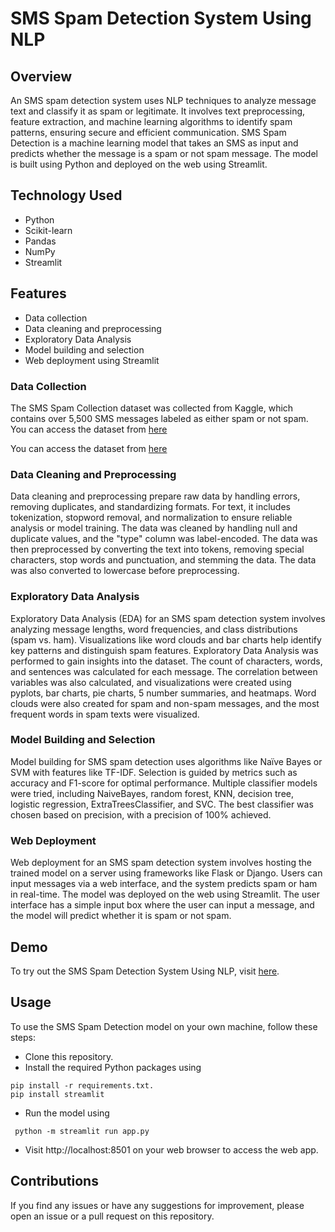 # SMS Spam Detection System Using NLP

## Overview
An SMS spam detection system uses NLP techniques to analyze message text and classify it as spam or legitimate. It involves text preprocessing, feature extraction, and machine learning algorithms to identify spam patterns, ensuring secure and efficient communication.
SMS Spam Detection is a machine learning model that takes an SMS as input and predicts whether the message is a spam or not spam message. The model is built using Python and deployed on the web using Streamlit.

## Technology Used
- Python
- Scikit-learn
- Pandas
- NumPy
- Streamlit

## Features
- Data collection
- Data cleaning and preprocessing
- Exploratory Data Analysis
- Model building and selection
- Web deployment using Streamlit

### Data Collection
The SMS Spam Collection dataset was collected from Kaggle, which contains over 5,500 SMS messages labeled as either spam or not spam.
You can access the dataset from [here](https://www.kaggle.com/datasets/uciml/sms-spam-collection-dataset)


You can access the dataset from [here](https://github.com/varalaxmigithubsadula/SMS-Spam-Detection-System-Using-NLP/blob/main/spam.csv)

### Data Cleaning and Preprocessing
Data cleaning and preprocessing prepare raw data by handling errors, removing duplicates, and standardizing formats. For text, it includes tokenization, stopword removal, and normalization to ensure reliable analysis or model training.
The data was cleaned by handling null and duplicate values, and the "type" column was label-encoded. The data was then preprocessed by converting the text into tokens, removing special characters, stop words and punctuation, and stemming the data. The data was also converted to lowercase before preprocessing.

### Exploratory Data Analysis
Exploratory Data Analysis (EDA) for an SMS spam detection system involves analyzing message lengths, word frequencies, and class distributions (spam vs. ham). Visualizations like word clouds and bar charts help identify key patterns and distinguish spam features.
Exploratory Data Analysis was performed to gain insights into the dataset. The count of characters, words, and sentences was calculated for each message. The correlation between variables was also calculated, and visualizations were created using pyplots, bar charts, pie charts, 5 number summaries, and heatmaps. Word clouds were also created for spam and non-spam messages, and the most frequent words in spam texts were visualized.

### Model Building and Selection
Model building for SMS spam detection uses algorithms like Naïve Bayes or SVM with features like TF-IDF. Selection is guided by metrics such as accuracy and F1-score for optimal performance.
Multiple classifier models were tried, including NaiveBayes, random forest, KNN, decision tree, logistic regression, ExtraTreesClassifier, and SVC. The best classifier was chosen based on precision, with a precision of 100% achieved.

### Web Deployment
Web deployment for an SMS spam detection system involves hosting the trained model on a server using frameworks like Flask or Django. Users can input messages via a web interface, and the system predicts spam or ham in real-time.
The model was deployed on the web using Streamlit. The user interface has a simple input box where the user can input a message, and the model will predict whether it is spam or not spam.

## Demo
To try out the SMS Spam Detection System Using NLP, visit [here](https://sms-spam-detection-system-using-nlp-speseqdtmdnrgekqjrgy7q.streamlit.app/).

## Usage
To use the SMS Spam Detection model on your own machine, follow these steps:

+ Clone this repository.
+ Install the required Python packages using 
```
pip install -r requirements.txt.
pip install streamlit
```
+ Run the model using 
```
 python -m streamlit run app.py
```
+ Visit http://localhost:8501 on your web browser to access the web app.

## Contributions
 If you find any issues or have any suggestions for improvement, please open an issue or a pull request on this repository.

